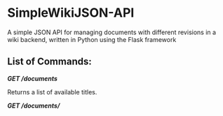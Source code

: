 # SimpleWikiJSON-API
A simple JSON API for managing documents with different revisions in a wiki backend, written in Python using the Flask framework

## List of Commands: ##

***GET /documents***

Returns a list of available titles.

***GET /documents/<title>***

Returns a list of available revisions for a document.


***GET /documents/<title>/<timestamp>***

Returns the document as it was at that timestamp.


***GET /documents/<title>/latest***

Returns the current latest version of the document.


***POST /documents/<title>***

This allows users to post a new revision of a document.

It should receive JSON in the form: {content: ‘new content...’}.
